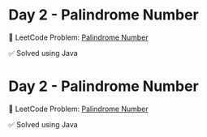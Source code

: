 # Day 2 - Palindrome Number

🔗 LeetCode Problem: [Palindrome Number](https://leetcode.com/problems/palindrome-number/description/)

✅ Solved using Java
# Day 2 - Palindrome Number

🔗 LeetCode Problem: [Palindrome Number](https://leetcode.com/problems/palindrome-number/description/)

✅ Solved using Java

